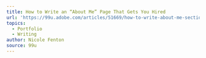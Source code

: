 ```yaml
---
title: How to Write an “About Me” Page That Gets You Hired
url: 'https://99u.adobe.com/articles/51669/how-to-write-about-me-section'
topics:
  - Portfolio
  - Writing
author: Nicole Fenton
source: 99u
---
```


